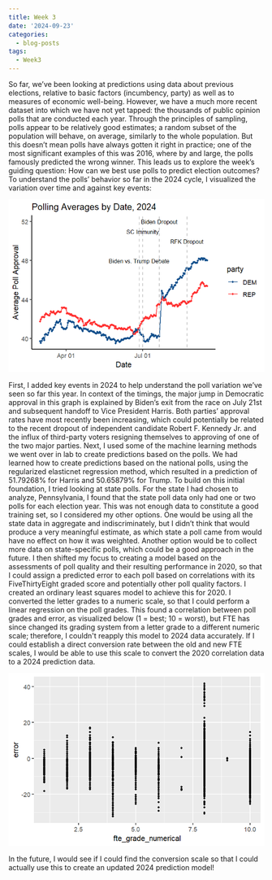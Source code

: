 ```yaml
---
title: Week 3
date: '2024-09-23'
categories:
  - blog-posts
tags:
  - Week3
---
```


So far, we’ve been looking at predictions using data about previous elections, relative to basic
factors (incumbency, party) as well as to measures of economic well-being. However, we have a
much more recent dataset into which we have not yet tapped: the thousands of public opinion
polls that are conducted each year. Through the principles of sampling, polls appear to be
relatively good estimates; a random subset of the population will behave, on average, similarly
to the whole population. But this doesn’t mean polls have always gotten it right in practice; one
of the most significant examples of this was 2016, where by and large, the polls famously
predicted the wrong winner.
This leads us to explore the week’s guiding question: How can we best use polls to predict
election outcomes?
To understand the polls’ behavior so far in the 2024 cycle, I visualized the variation over time
and against key events:

![Variation](imgs/B3I1.png)

First, I added key events in 2024 to help understand the poll variation we’ve seen so far this
year. In context of the timings, the major jump in Democratic approval in this graph is explained
by Biden’s exit from the race on July 21st and subsequent handoff to Vice President Harris.
Both parties’ approval rates have most recently been increasing, which could potentially be
related to the recent dropout of independent candidate Robert F. Kennedy Jr. and the influx of
third-party voters resigning themselves to approving of one of the two major parties.
Next, I used some of the machine learning methods we went over in lab to create predictions
based on the polls. We had learned how to create predictions based on the national polls, using
the regularized elasticnet regression method, which resulted in a prediction of 51.79268% for
Harris and 50.65879% for Trump.
To build on this initial foundation, I tried looking at state polls. For the state I had chosen to
analyze, Pennsylvania, I found that the state poll data only had one or two polls for each
election year. This was not enough data to constitute a good training set, so I considered my
other options. One would be using all the state data in aggregate and indiscriminately, but I
didn’t think that would produce a very meaningful estimate, as which state a poll came from
would have no effect on how it was weighted. Another option would be to collect more data on
state-specific polls, which could be a good approach in the future.
I then shifted my focus to creating a model based on the assessments of poll quality and their
resulting performance in 2020, so that I could assign a predicted error to each poll based on
correlations with its FiveThirtyEight graded score and potentially other poll quality factors. I
created an ordinary least squares model to achieve this for 2020. I converted the letter grades
to a numeric scale, so that I could perform a linear regression on the poll grades. This found a
correlation between poll grades and error, as visualized below (1 = best; 10 = worst), but FTE
has since changed its grading system from a letter grade to a different numeric scale; therefore,
I couldn't reapply this model to 2024 data accurately.
If I could establish a direct conversion rate between the old and new FTE scales, I would be
able to use this scale to convert the 2020 correlation data to a 2024 prediction data.

![Error vs. FTE Grade](imgs/B3I2.png)

In the future, I would see if I could find the conversion scale so that I could actually use this to
create an updated 2024 prediction model!
